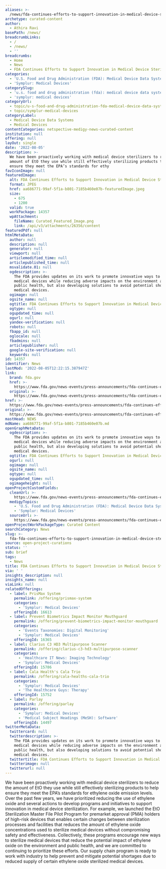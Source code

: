 ```yaml
---
aliases: >-
  /news/fda-continues-efforts-to-support-innovation-in-medical-device-sterilization
archetype: curated-content
author:
  - Athira Ravi
basePath: /news/
breadcrumbLinks:
  - /
  - /news/
  - ''
breadcrumbs:
  - Home
  - News
  - FDA Continues Efforts to Support Innovation in Medical Device Sterilization
categories:
  - 'U.S. Food and Drug Administration (FDA): Medical Device Data Systems'
  - 'Symplur: Medical Devices'
categorySlug:
  - 'u.s. food and drug administration (fda): medical device data systems'
  - 'symplur: medical devices'
categoryUrl:
  - topic/u-s-food-and-drug-administration-fda-medical-device-data-systems
  - topic/symplur-medical-devices
categoryLabel:
  - Medical Device Data Systems
  - Medical Devices
contentCategories: netspective-medigy-news-curated-content
institution: null
offering: null
layOut: single
date: '2022-08-05'
description: >-
  We have been proactively working with medical device sterilizers to reduce the
  amount of EtO they use while still effectively sterilizing products to help
  ensure they meet the EPA’s standards for ethy
favIconImage: null
featuredImage:
  alt: FDA Continues Efforts to Support Innovation in Medical Device Sterilization
  format: JPEG
  href: aa686771-99af-5f1a-b801-7185b460e07b-featuredImage.jpeg
  size:
    - 675
    - 1200
  valid: true
  workPackage: 14357
  wpAttachment:
    fileName: Curated_Featured_Image.png
    link: /api/v3/attachments/26356/content
featuredPdf: null
htmlMetaData:
  author: null
  description: null
  generator: null
  viewport: null
  articlemodified_time: null
  articlepublished_time: null
  msvalidate.01: null
  ogdescription: >-
    The FDA provides updates on its work to promote innovative ways to sterilize
    medical devices while reducing adverse impacts on the environment and on the
    public health, but also developing solutions to avoid potential shortages of
    medical devices.
  ogimage: null
  ogsite_name: null
  ogtitle: FDA Continues Efforts to Support Innovation in Medical Device Sterilization
  ogtype: null
  ogupdated_time: null
  ogurl: null
  yandex-verification: null
  robots: null
  fbapp_id: null
  oglocale: null
  fbadmins: null
  articlepublisher: null
  google-site-verification: null
  keywords: null
id: 14357
identifier: News
lastMod: '2022-08-05T12:22:15.387947Z'
link:
  brand: fda.gov
  href: >-
    https://www.fda.gov/news-events/press-announcements/fda-continues-efforts-support-innovation-medical-device-sterilization
  original: >-
    https://www.fda.gov/news-events/press-announcements/fda-continues-efforts-support-innovation-medical-device-sterilization
href: >-
  https://www.fda.gov/news-events/press-announcements/fda-continues-efforts-support-innovation-medical-device-sterilization
original: >-
  https://www.fda.gov/news-events/press-announcements/fda-continues-efforts-support-innovation-medical-device-sterilization
mastHead: NEWS
mdName: aa686771-99af-5f1a-b801-7185b460e07b.md
openGraphMetaData:
  ogdescription: >-
    The FDA provides updates on its work to promote innovative ways to sterilize
    medical devices while reducing adverse impacts on the environment and on the
    public health, but also developing solutions to avoid potential shortages of
    medical devices.
  ogtitle: FDA Continues Efforts to Support Innovation in Medical Device Sterilization
  ogurl: null
  ogimage: null
  ogsite_name: null
  ogtype: null
  ogupdated_time: null
  ogimageheight: null
openProjectCustomFields:
  cleanUrl: >-
    https://www.fda.gov/news-events/press-announcements/fda-continues-efforts-support-innovation-medical-device-sterilization
  medigyTopics:
    - 'U.S. Food and Drug Administration (FDA): Medical Device Data Systems'
    - 'Symplur: Medical Devices'
  sourceUrl: >-
    https://www.fda.gov/news-events/press-announcements/fda-continues-efforts-support-innovation-medical-device-sterilization
openProjectWorkPackageType: Curated Content
searchCategory: News
slug: >-
  fda-fda-continues-efforts-to-support-innovation-in-medical-device-sterilization
source: open-project-curations
status: ''
sub: brief
tags:
  - News
title: FDA Continues Efforts to Support Innovation in Medical Device Sterilization
via: ' '
insights_description: null
insights_name: null
viaLink: null
relatedOfferings:
  - label: PrisMax System
    permalink: /offering/prismax-system
    categories:
      - 'Symplur: Medical Devices'
    offeringId: 16613
  - label: Prevent Biometrics Impact Monitor Mouthguard
    permalink: /offering/prevent-biometrics-impact-monitor-mouthguard
    categories:
      - 'Events Taxonomies: Digital Monitoring'
      - 'Symplur: Medical Devices'
    offeringId: 16365
  - label: Clarius C3 HD3 Multipurpose Scanner
    permalink: /offering/clarius-c3-hd3-multipurpose-scanner
    categories:
      - 'Healthcare IT News: Imaging Technology'
      - 'Symplur: Medical Devices'
    offeringId: 15786
  - label: Cala Health's Cala Trio
    permalink: /offering/cala-healths-cala-trio
    categories:
      - 'Symplur: Medical Devices'
      - 'The Healthcare Guys: Therapy'
    offeringId: 15752
  - label: Parlay
    permalink: /offering/parlay
    categories:
      - 'Symplur: Medical Devices'
      - 'Medical Subject Headings (MeSH): Software'
    offeringId: 14497
twitterMetaData:
  twittercard: null
  twitterdescription: >-
    The FDA provides updates on its work to promote innovative ways to sterilize
    medical devices while reducing adverse impacts on the environment and on the
    public health, but also developing solutions to avoid potential shortages of
    medical devices.
  twittertitle: FDA Continues Efforts to Support Innovation in Medical Device Sterilization
  twitterimage: null
  twitterurl: null
---
```

<p>We have been proactively working with medical device sterilizers to reduce the amount of EtO they use while still effectively sterilizing products to help ensure they meet the EPA’s standards for ethylene oxide emission levels.
Over the past few years, we have prioritized reducing the use of ethylene oxide and several actions to develop programs and initiatives to support innovation in medical device sterilization.
For example, we launched the EtO Sterilization Master File Pilot Program for premarket approval (PMA) holders of high-risk devices that enables certain changes between sterilization processes and facilities that reduces the amount of ethylene oxide concentrations used to sterilize medical devices without compromising safety and effectiveness. Collectively, these programs encourage new ways to sterilize medical devices that reduce the potential impact of ethylene oxide on the environment and public health, and we are committed to continuing to prioritize these efforts.
Our supply chain program is ready to work with industry to help prevent and mitigate potential shortages due to reduced supply of certain ethylene oxide sterilized medical devices.</p>